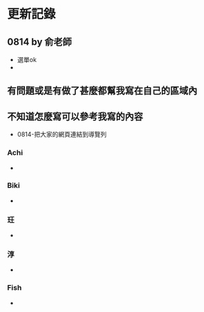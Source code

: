 <!-- 老師評論/建議 -->
# 更新記錄
## 0814 by 俞老師
- 選單ok
- 

## 有問題或是有做了甚麼都幫我寫在自己的區域內
## 不知道怎麼寫可以參考我寫的內容
- 0814-把大家的網頁連結到導覽列
### Achi
-  
### Biki
- 
### 玨
- 
### 淳
- 
### Fish
- 

